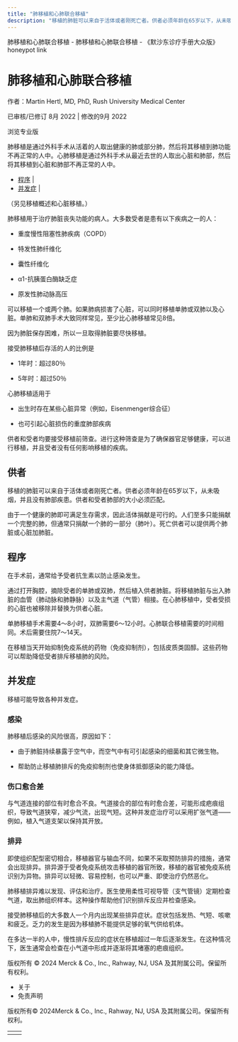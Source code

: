 ```yaml
---
title: "肺移植和心肺联合移植"
description: "移植的肺脏可以来自于活体或者刚死亡者。供者必须年龄在65岁以下，从未吸烟，并且没有肺部疾患。供者和受者肺部的大小必须匹配。"
---
```


﻿肺移植和心肺联合移植 \- 肺移植和心肺联合移植 \- 《默沙东诊疗手册大众版》 honeypot link

# 肺移植和心肺联合移植

作者：Martin Hertl, MD, PhD, Rush University Medical Center

已审核/已修订 8月 2022 \| 修改的9月 2022

浏览专业版

肺移植是通过外科手术从活着的人取出健康的肺或部分肺，然后将其移植到肺功能不再正常的人中。心肺移植是通过外科手术从最近去世的人取出心脏和肺部，然后将其移植到心脏和肺部不再正常的人中。

- [程序](#程序_v34670850_zh) \|
- [并发症](#并发症_v8573893_zh) \|

（另见移植概述和心脏移植。）

肺移植用于治疗肺脏丧失功能的病人。大多数受者是患有以下疾病之一的人：

- 重度慢性阻塞性肺疾病（COPD）

- 特发性肺纤维化

- 囊性纤维化

- α1-抗胰蛋白酶缺乏症

- 原发性肺动脉高压


可以移植一个或两个肺。如果肺病损害了心脏，可以同时移植单肺或双肺以及心脏。单肺和双肺手术大致同样常见，至少比心肺移植常见8倍。

因为肺脏保存困难，所以一旦取得肺脏要尽快移植。

接受肺移植后存活的人的比例是

- 1年时：超过80％

- 5年时：超过50％


心肺移植适用于

- 出生时存在某些心脏异常（例如，Eisenmenger综合征）

- 也可引起心脏损伤的重度肺部疾病


供者和受者均要接受移植前筛查。进行这种筛查是为了确保器官足够健康，可以进行移植，并且受者没有任何影响移植的疾病。

## 供者

移植的肺脏可以来自于活体或者刚死亡者。供者必须年龄在65岁以下，从未吸烟，并且没有肺部疾患。供者和受者肺部的大小必须匹配。

由于一个健康的肺即可满足生存需求，因此活体捐献是可行的。人们至多只能捐献一个完整的肺，但通常只捐献一个肺的一部分（肺叶）。死亡供者可以提供两个肺脏或心脏加肺脏。

## 程序

在手术前，通常给予受者抗生素以防止感染发生。

通过打开胸腔，摘除受者的单肺或双肺，然后植入供者肺脏。将移植肺脏与出入肺脏的血管（肺动脉和肺静脉）以及主气道（气管）相接。在心肺移植中，受者受损的心脏也被移除并替换为供者心脏。

单肺移植手术需要4～8小时，双肺需要6～12小时。心肺联合移植需要的时间相同。术后需要住院7～14天。

在移植当天开始抑制免疫系统的药物（免疫抑制剂），包括皮质类固醇。这些药物可以帮助降低受者排斥移植肺的风险。

## 并发症

移植可能导致各种并发症。

### 感染

肺移植后感染的风险很高，原因如下：

- 由于肺脏持续暴露于空气中，而空气中有可引起感染的细菌和其它微生物。

- 帮助防止移植肺排斥的免疫抑制剂也使身体抵御感染的能力降低。


### 伤口愈合差

与气道连接的部位有时愈合不良。气道接合的部位有时愈合差，可能形成疤痕组织，导致气道狭窄，减少气流，出现气短。这种并发症治疗可以采用扩张气道——例如，植入气道支架以保持其开放。

### 排异

即使组织配型密切相合，移植器官与输血不同，如果不采取预防排异的措施，通常会出现排异。排异源于受者免疫系统攻击移植的器官所致，移植的器官被免疫系统识别为异物。排异可以轻微、容易控制，也可以严重、即使治疗仍然恶化。

肺移植排异难以发现、评估和治疗。医生使用柔性可视导管（支气管镜）定期检查气道，取出肺组织样本。这种操作帮助他们识别排斥反应并检查感染。

接受肺移植后的大多数人一个月内出现某些排异症状。症状包括发热、气短、咳嗽和疲乏。乏力的发生是因为移植肺不能提供足够的氧气供给机体。

在多达一半的人中，慢性排斥反应的症状在移植超过一年后逐渐发生。在这种情况下，医生通常会检查在小气道中形成并逐渐将其堵塞的疤痕组织。



版权所有 © 2024
Merck & Co., Inc., Rahway, NJ, USA 及其附属公司。保留所有权利。

- 关于
- 免责声明

版权所有© 2024Merck & Co., Inc., Rahway, NJ, USA 及其附属公司。保留所有权利。

|     |     |
| --- | --- |
|  |  |